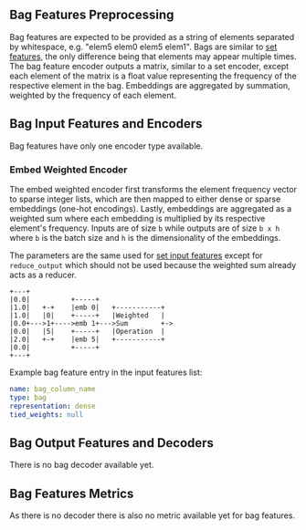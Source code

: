 ## Bag Features Preprocessing

Bag features are expected to be provided as a string of elements separated by whitespace, e.g. "elem5 elem0 elem5 elem1".
Bags are similar to [set features](../set_features), the only difference being that elements may appear multiple
times. The bag feature encoder outputs a matrix, similar to a set encoder, except each element of the matrix is a float
value representing the frequency of the respective element in the bag. Embeddings are aggregated by summation, weighted
by the frequency of each element.

## Bag Input Features and Encoders

Bag features have only one encoder type available.

### Embed Weighted Encoder

The embed weighted encoder first transforms the element frequency vector to sparse integer lists, which are then mapped
to either dense or sparse embeddings (one-hot encodings). Lastly, embeddings are aggregated as a weighted sum where each
embedding is multiplied by its respective element's frequency.
Inputs are of size `b` while outputs are of size `b x h` where `b` is the batch size and `h` is the dimensionality of
the embeddings.

The parameters are the same used for [set input features](../set_features#set-input-features-and-encoders) except for
`reduce_output` which should not be used because the weighted sum already acts as a reducer.

```
+---+
|0.0|          +-----+
|1.0|   +-+    |emb 0|   +-----------+
|1.0|   |0|    +-----+   |Weighted   |
|0.0+--->1+---->emb 1+--->Sum        +->
|0.0|   |5|    +-----+   |Operation  |
|2.0|   +-+    |emb 5|   +-----------+
|0.0|          +-----+
+---+
```

Example bag feature entry in the input features list:

```yaml
name: bag_column_name
type: bag
representation: dense
tied_weights: null
```

## Bag Output Features and Decoders

There is no bag decoder available yet.

## Bag Features Metrics

As there is no decoder there is also no metric available yet for bag features.
